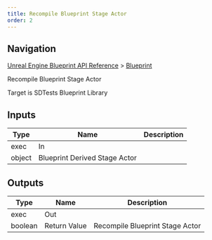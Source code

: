```yaml
---
title: Recompile Blueprint Stage Actor
order: 2
---
```

## Navigation

[Unreal Engine Blueprint API Reference](https://dev.epicgames.com/documentation/en-us/unreal-engine/BlueprintAPI) > [Blueprint](https://dev.epicgames.com/documentation/en-us/unreal-engine/BlueprintAPI/Blueprint)

Recompile Blueprint Stage Actor

Target is SDTests Blueprint Library

## Inputs

| Type | Name | Description |
| --- | --- | --- |
| exec | In |  |
| object | Blueprint Derived Stage Actor |  |

## Outputs

| Type | Name | Description |
| --- | --- | --- |
| exec | Out |  |
| boolean | Return Value | Recompile Blueprint Stage Actor |
